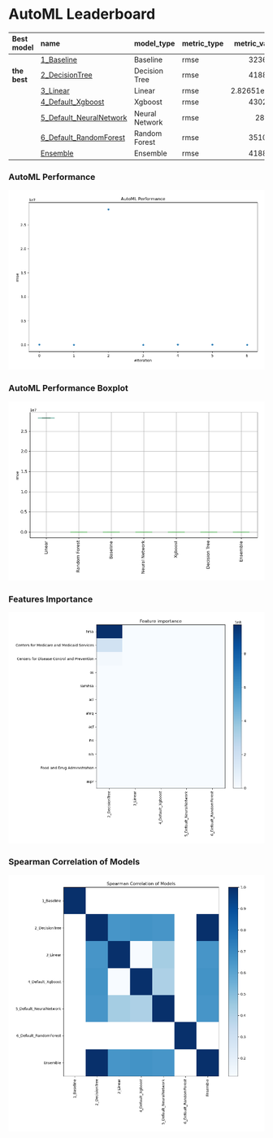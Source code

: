 # AutoML Leaderboard

| Best model   | name                                                         | model_type     | metric_type   |    metric_value |   train_time |
|:-------------|:-------------------------------------------------------------|:---------------|:--------------|----------------:|-------------:|
|              | [1_Baseline](1_Baseline/README.md)                           | Baseline       | rmse          | 32362.7         |         1.95 |
| **the best** | [2_DecisionTree](2_DecisionTree/README.md)                   | Decision Tree  | rmse          |  4188.42        |        12.31 |
|              | [3_Linear](3_Linear/README.md)                               | Linear         | rmse          |     2.82651e+07 |         6.56 |
|              | [4_Default_Xgboost](4_Default_Xgboost/README.md)             | Xgboost        | rmse          |  4302.07        |         0.87 |
|              | [5_Default_NeuralNetwork](5_Default_NeuralNetwork/README.md) | Neural Network | rmse          | 28125           |         0.74 |
|              | [6_Default_RandomForest](6_Default_RandomForest/README.md)   | Random Forest  | rmse          | 35102.3         |         0.92 |
|              | [Ensemble](Ensemble/README.md)                               | Ensemble       | rmse          |  4188.42        |         0.14 |

### AutoML Performance
![AutoML Performance](ldb_performance.png)

### AutoML Performance Boxplot
![AutoML Performance Boxplot](ldb_performance_boxplot.png)

### Features Importance
![features importance across models](features_heatmap.png)



### Spearman Correlation of Models
![models spearman correlation](correlation_heatmap.png)

